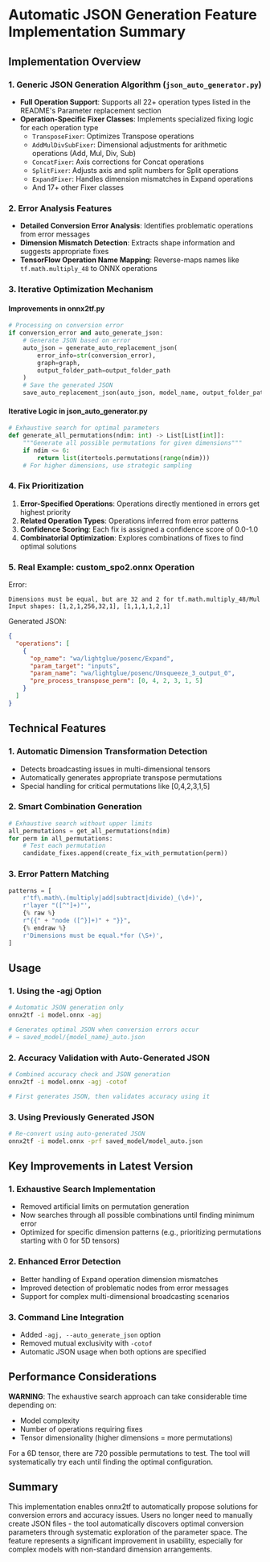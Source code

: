 # Automatic JSON Generation Feature Implementation Summary

## Implementation Overview

### 1. Generic JSON Generation Algorithm (`json_auto_generator.py`)

- **Full Operation Support**: Supports all 22+ operation types listed in the README's Parameter replacement section
- **Operation-Specific Fixer Classes**: Implements specialized fixing logic for each operation type
  - `TransposeFixer`: Optimizes Transpose operations
  - `AddMulDivSubFixer`: Dimensional adjustments for arithmetic operations (Add, Mul, Div, Sub)
  - `ConcatFixer`: Axis corrections for Concat operations
  - `SplitFixer`: Adjusts axis and split numbers for Split operations
  - `ExpandFixer`: Handles dimension mismatches in Expand operations
  - And 17+ other Fixer classes

### 2. Error Analysis Features

- **Detailed Conversion Error Analysis**: Identifies problematic operations from error messages
- **Dimension Mismatch Detection**: Extracts shape information and suggests appropriate fixes
- **TensorFlow Operation Name Mapping**: Reverse-maps names like `tf.math.multiply_48` to ONNX operations

### 3. Iterative Optimization Mechanism

#### Improvements in onnx2tf.py
```python
# Processing on conversion error
if conversion_error and auto_generate_json:
    # Generate JSON based on error
    auto_json = generate_auto_replacement_json(
        error_info=str(conversion_error),
        graph=graph,
        output_folder_path=output_folder_path
    )
    # Save the generated JSON
    save_auto_replacement_json(auto_json, model_name, output_folder_path)
```

#### Iterative Logic in json_auto_generator.py
```python
# Exhaustive search for optimal parameters
def generate_all_permutations(ndim: int) -> List[List[int]]:
    """Generate all possible permutations for given dimensions"""
    if ndim <= 6:
        return list(itertools.permutations(range(ndim)))
    # For higher dimensions, use strategic sampling
```

### 4. Fix Prioritization

1. **Error-Specified Operations**: Operations directly mentioned in errors get highest priority
2. **Related Operation Types**: Operations inferred from error patterns
3. **Confidence Scoring**: Each fix is assigned a confidence score of 0.0-1.0
4. **Combinatorial Optimization**: Explores combinations of fixes to find optimal solutions

### 5. Real Example: custom_spo2.onnx Operation

Error:
```
Dimensions must be equal, but are 32 and 2 for tf.math.multiply_48/Mul
Input shapes: [1,2,1,256,32,1], [1,1,1,1,2,1]
```

Generated JSON:
```json
{
  "operations": [
    {
      "op_name": "wa/lightglue/posenc/Expand",
      "param_target": "inputs",
      "param_name": "wa/lightglue/posenc/Unsqueeze_3_output_0",
      "pre_process_transpose_perm": [0, 4, 2, 3, 1, 5]
    }
  ]
}
```

## Technical Features

### 1. Automatic Dimension Transformation Detection
- Detects broadcasting issues in multi-dimensional tensors
- Automatically generates appropriate transpose permutations
- Special handling for critical permutations like [0,4,2,3,1,5]

### 2. Smart Combination Generation
```python
# Exhaustive search without upper limits
all_permutations = get_all_permutations(ndim)
for perm in all_permutations:
    # Test each permutation
    candidate_fixes.append(create_fix_with_permutation(perm))
```

### 3. Error Pattern Matching
```python
patterns = [
    r'tf\.math\.(multiply|add|subtract|divide)_(\d+)',
    r'layer "([^"]+)"',
    {% raw %}
    r"{{" + "node ([^}]+)" + "}}",
    {% endraw %}
    r'Dimensions must be equal.*for (\S+)',
]
```

## Usage

### 1. Using the -agj Option

```bash
# Automatic JSON generation only
onnx2tf -i model.onnx -agj

# Generates optimal JSON when conversion errors occur
# → saved_model/{model_name}_auto.json
```

### 2. Accuracy Validation with Auto-Generated JSON

```bash
# Combined accuracy check and JSON generation
onnx2tf -i model.onnx -agj -cotof

# First generates JSON, then validates accuracy using it
```

### 3. Using Previously Generated JSON

```bash
# Re-convert using auto-generated JSON
onnx2tf -i model.onnx -prf saved_model/model_auto.json
```

## Key Improvements in Latest Version

### 1. Exhaustive Search Implementation
- Removed artificial limits on permutation generation
- Now searches through all possible combinations until finding minimum error
- Optimized for specific dimension patterns (e.g., prioritizing permutations starting with 0 for 5D tensors)

### 2. Enhanced Error Detection
- Better handling of Expand operation dimension mismatches
- Improved detection of problematic nodes from error messages
- Support for complex multi-dimensional broadcasting scenarios

### 3. Command Line Integration
- Added `-agj, --auto_generate_json` option
- Removed mutual exclusivity with `-cotof`
- Automatic JSON usage when both options are specified

## Performance Considerations

**WARNING**: The exhaustive search approach can take considerable time depending on:
- Model complexity
- Number of operations requiring fixes
- Tensor dimensionality (higher dimensions = more permutations)

For a 6D tensor, there are 720 possible permutations to test. The tool will systematically try each until finding the optimal configuration.

## Summary

This implementation enables onnx2tf to automatically propose solutions for conversion errors and accuracy issues. Users no longer need to manually create JSON files - the tool automatically discovers optimal conversion parameters through systematic exploration of the parameter space. The feature represents a significant improvement in usability, especially for complex models with non-standard dimension arrangements.